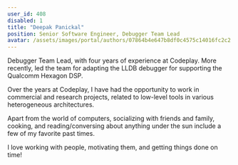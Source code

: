 ```yaml
---
user_id: 408
disabled: 1
title: "Deepak Panickal"
position: Senior Software Engineer, Debugger Team Lead
avatar: /assets/images/portal/authors/07864b4e647b8df0c4575c14016fc2c2.png
---
```

Debugger Team Lead, with four years of experience at Codeplay. More recently, led the team for adapting the LLDB debugger for supporting the Qualcomm Hexagon DSP.

Over the years at Codeplay, I have had the opportunity to work in commercial and research projects, related to low-level tools in various heterogeneous architectures.

Apart from the world of computers, socializing with friends and family, cooking, and reading/conversing about anything under the sun include a few of my favorite past times.

I love working with people, motivating them, and getting things done on time!


